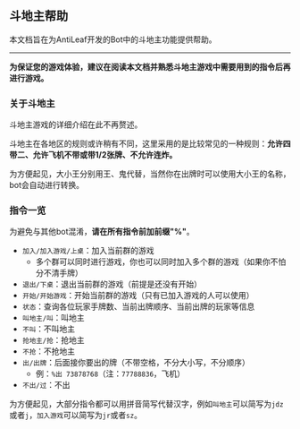 ## 斗地主帮助

本文档旨在为AntiLeaf开发的Bot中的斗地主功能提供帮助。

****

**为保证您的游戏体验，建议在阅读本文档并熟悉斗地主游戏中需要用到的指令后再进行游戏。**

### 关于斗地主

斗地主游戏的详细介绍在此不再赘述。

斗地主在各地区的规则或许稍有不同，这里采用的是比较常见的一种规则：**允许四带二、允许飞机不带或带1/2张牌、不允许连炸。**

为方便起见，大小王分别用王、鬼代替，当然你在出牌时可以使用大小王的名称，bot会自动进行转换。

### 指令一览

为避免与其他bot混淆，**请在所有指令前加前缀"%"**。

- `加入/加入游戏/上桌`：加入当前群的游戏
    - 多个群可以同时进行游戏，你也可以同时加入多个群的游戏（如果你不怕分不清手牌）
- `退出/下桌`：退出当前群的游戏（前提是还没有开始）
- `开始/开始游戏`：开始当前群的游戏（只有已加入游戏的人可以使用）
- `状态`：查询各位玩家手牌数、当前出牌顺序、当前出牌的玩家等信息
- `叫地主/叫`：叫地主
- `不叫`：不叫地主
- `抢地主/抢`：抢地主
- `不抢`：不抢地主
- `出/出牌`：后面接你要出的牌（不带空格，不分大小写，不分顺序）
    - 例：`%出 73878768`（注：`77788836`，飞机）
- `不出/过`：不出

为方便起见，大部分指令都可以用拼音简写代替汉字，例如`叫地主`可以简写为`jdz`或者`j`，`加入游戏`可以简写为`jr`或者`sz`。